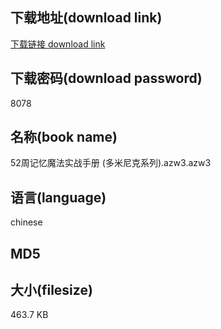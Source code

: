 ## 下载地址(download link)
[下载链接 download link](https://voluble-croquembouche-d321dc.netlify.app/?s=52%E5%91%A8%E8%AE%B0%E5%BF%86%E9%AD%94%E6%B3%95%E5%AE%9E%E6%88%98%E6%89%8B%E5%86%8C+%28%E5%A4%9A%E7%B1%B3%E5%B0%BC%E5%85%8B%E7%B3%BB%E5%88%97%29.azw3)

## 下载密码(download password)
8078

## 名称(book name)
52周记忆魔法实战手册 (多米尼克系列).azw3.azw3

## 语言(language)
chinese

## MD5


## 大小(filesize)
463.7 KB
